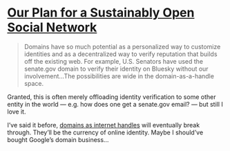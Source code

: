 # [Our Plan for a Sustainably Open Social Network](https://blueskyweb.xyz/blog/7-05-2023-business-plan)

> Domains have so much potential as a personalized way to customize identities and as a decentralized way to verify reputation that builds off the existing web. For example, U.S. Senators have used the senate.gov domain to verify their identity on Bluesky without our involvement…The possibilities are wide in the domain-as-a-handle space.

Granted, this is often merely offloading identity verification to some other entity in the world — e.g. how does one get a senate.gov email? — but still I love it.

I’ve said it before, [domains as internet handles](https://blog.jim-nielsen.com/tags/#domainHandle) will eventually break through. They’ll be the currency of online identity. Maybe I should’ve bought Google’s domain business…